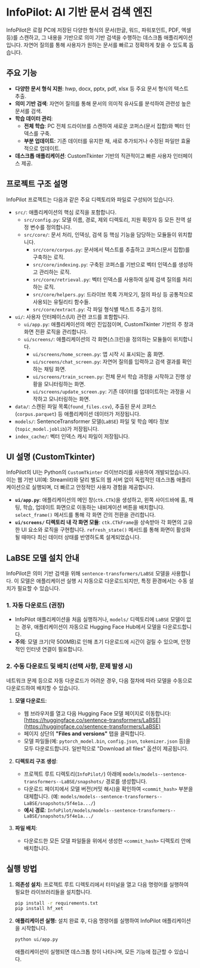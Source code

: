 # InfoPilot: AI 기반 문서 검색 엔진

InfoPilot은 로컬 PC에 저장된 다양한 형식의 문서(한글, 워드, 파워포인트, PDF, 엑셀 등)를 스캔하고, 그 내용을 기반으로 의미 기반 검색을 수행하는 데스크톱 애플리케이션입니다. 자연어 질의를 통해 사용자가 원하는 문서를 빠르고 정확하게 찾을 수 있도록 돕습니다.

## 주요 기능

-   **다양한 문서 형식 지원**: hwp, docx, pptx, pdf, xlsx 등 주요 문서 형식의 텍스트 추출.
-   **의미 기반 검색**: 자연어 질의를 통해 문서의 의미적 유사도를 분석하여 관련성 높은 문서를 검색.
-   **학습 데이터 관리**:
    -   **전체 학습**: PC 전체 드라이브를 스캔하여 새로운 코퍼스(문서 집합)와 벡터 인덱스를 구축.
    -   **부분 업데이트**: 기존 데이터를 유지한 채, 새로 추가되거나 수정된 파일만 효율적으로 업데이트.
-   **데스크톱 애플리케이션**: CustomTkinter 기반의 직관적이고 빠른 사용자 인터페이스 제공.

## 프로젝트 구조 설명

InfoPilot 프로젝트는 다음과 같은 주요 디렉토리와 파일로 구성되어 있습니다.

-   `src/`: 애플리케이션의 핵심 로직을 포함합니다.
    -   `src/config.py`: 모델 이름, 경로, 제외 디렉토리, 지원 확장자 등 모든 전역 설정 변수를 정의합니다.
    -   `src/core/`: 문서 처리, 인덱싱, 검색 등 핵심 기능을 담당하는 모듈들이 위치합니다.
        -   `src/core/corpus.py`: 문서에서 텍스트를 추출하고 코퍼스(문서 집합)를 구축하는 로직.
        -   `src/core/indexing.py`: 구축된 코퍼스를 기반으로 벡터 인덱스를 생성하고 관리하는 로직.
        -   `src/core/retrieval.py`: 벡터 인덱스를 사용하여 실제 검색 질의를 처리하는 로직.
        -   `src/core/helpers.py`: 드라이브 목록 가져오기, 질의 파싱 등 공통적으로 사용되는 유틸리티 함수들.
        -   `src/core/extract.py`: 각 파일 형식별 텍스트 추출기 정의.
-   `ui/`: 사용자 인터페이스(UI) 관련 코드를 포함합니다.
    -   `ui/app.py`: 애플리케이션의 메인 진입점이며, CustomTkinter 기반의 주 창과 화면 전환 로직을 관리합니다.
    -   `ui/screens/`: 애플리케이션의 각 화면(스크린)을 정의하는 모듈들이 위치합니다.
        -   `ui/screens/home_screen.py`: 앱 시작 시 표시되는 홈 화면.
        -   `ui/screens/chat_screen.py`: 자연어 질의를 입력하고 검색 결과를 확인하는 채팅 화면.
        -   `ui/screens/train_screen.py`: 전체 문서 학습 과정을 시작하고 진행 상황을 모니터링하는 화면.
        -   `ui/screens/update_screen.py`: 기존 데이터를 업데이트하는 과정을 시작하고 모니터링하는 화면.
-   `data/`: 스캔된 파일 목록(`found_files.csv`), 추출된 문서 코퍼스(`corpus.parquet`) 등 애플리케이션 데이터가 저장됩니다.
-   `models/`: SentenceTransformer 모델(`LaBSE`) 파일 및 학습 메타 정보(`topic_model.joblib`)가 저장됩니다.
-   `index_cache/`: 벡터 인덱스 캐시 파일이 저장됩니다.

## UI 설명 (CustomTkinter)

InfoPilot의 UI는 Python의 `CustomTkinter` 라이브러리를 사용하여 개발되었습니다. 이는 웹 기반 UI(예: Streamlit)와 달리 별도의 웹 서버 없이 독립적인 데스크톱 애플리케이션으로 실행되며, 더 빠르고 안정적인 사용자 경험을 제공합니다.

-   **`ui/app.py`**: 애플리케이션의 메인 창(`ctk.CTk`)을 생성하고, 왼쪽 사이드바에 홈, 채팅, 학습, 업데이트 화면으로 이동하는 내비게이션 버튼을 배치합니다. `select_frame()` 메서드를 통해 각 화면 간의 전환을 관리합니다.
-   **`ui/screens/` 디렉토리 내 각 화면 모듈**: `ctk.CTkFrame`을 상속받아 각 화면의 고유한 UI 요소와 로직을 구현합니다. `refresh_state()` 메서드를 통해 화면이 활성화될 때마다 최신 데이터 상태를 반영하도록 설계되었습니다.

## LaBSE 모델 설치 안내

InfoPilot은 의미 기반 검색을 위해 `sentence-transformers/LaBSE` 모델을 사용합니다. 이 모델은 애플리케이션 실행 시 자동으로 다운로드되지만, 특정 환경에서는 수동 설치가 필요할 수 있습니다.

### 1. 자동 다운로드 (권장)

-   InfoPilot 애플리케이션을 처음 실행하거나, `models/` 디렉토리에 `LaBSE` 모델이 없는 경우, 애플리케이션이 자동으로 Hugging Face Hub에서 모델을 다운로드합니다.
-   **주의**: 모델 크기(약 500MB)로 인해 초기 다운로드에 시간이 걸릴 수 있으며, 안정적인 인터넷 연결이 필요합니다.

### 2. 수동 다운로드 및 배치 (선택 사항, 문제 발생 시)

네트워크 문제 등으로 자동 다운로드가 어려운 경우, 다음 절차에 따라 모델을 수동으로 다운로드하여 배치할 수 있습니다.

1.  **모델 다운로드**:
    -   웹 브라우저를 열고 다음 Hugging Face 모델 페이지로 이동합니다: [https://huggingface.co/sentence-transformers/LaBSE](https://huggingface.co/sentence-transformers/LaBSE)
    -   페이지 상단의 **"Files and versions"** 탭을 클릭합니다.
    -   모델 파일들(예: `pytorch_model.bin`, `config.json`, `tokenizer.json` 등)을 모두 다운로드합니다. 일반적으로 "Download all files" 옵션이 제공됩니다.

2.  **디렉토리 구조 생성**:
    -   프로젝트 루트 디렉토리(`InfoPilot/`) 아래에 `models/models--sentence-transformers--LaBSE/snapshots/` 경로를 생성합니다.
    -   다운로드 페이지에서 모델 버전(커밋 해시)을 확인하여 `<commit_hash>` 부분을 대체합니다. (예: `models/models--sentence-transformers--LaBSE/snapshots/5f4e1a.../`)
    -   **예시 경로**: `InfoPilot/models/models--sentence-transformers--LaBSE/snapshots/5f4e1a.../`

3.  **파일 배치**:
    -   다운로드한 모든 모델 파일들을 위에서 생성한 `<commit_hash>` 디렉토리 안에 배치합니다.

## 실행 방법

1.  **의존성 설치:**
    프로젝트 루트 디렉토리에서 터미널을 열고 다음 명령어를 실행하여 필요한 라이브러리들을 설치합니다.

    ```bash
    pip install -r requirements.txt
    pip install hf_xet
    ```

2.  **애플리케이션 실행:**
    설치 완료 후, 다음 명령어를 실행하여 InfoPilot 애플리케이션을 시작합니다.

    ```bash
    python ui/app.py
    ```

    애플리케이션이 실행되면 데스크톱 창이 나타나며, 모든 기능에 접근할 수 있습니다.
